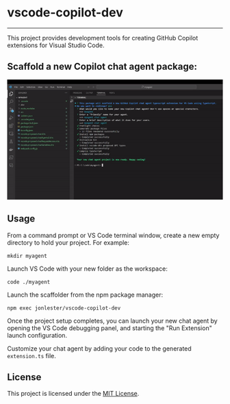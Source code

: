 # vscode-copilot-dev
---
This project provides development tools for creating GitHub Copilot extensions for Visual Studio Code.

## Scaffold a new Copilot chat agent package:
![demo](./docs/assets/vscode-copilot.gif)

## Usage
From a command prompt or VS Code terminal window, create a new empty directory to hold your project.  For example:

```
mkdir myagent
```

Launch VS Code with your new folder as the workspace:

```
code ./myagent
```

Launch the scaffolder from the npm package manager:

```
npm exec jonlester/vscode-copilot-dev
```

Once the project setup completes, you can launch your new chat agent by opening the VS Code debugging panel, and starting the "Run Extension" launch configuration.

Customize your chat agent by adding your code to the generated `extension.ts` file.

## License

This project is licensed under the [MIT License](LICENSE).
